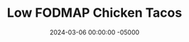 ---
layout: post
title:  "Low FODMAP Chicken Tacos"
date:   2024-03-06 00:00:00 -05000
categories: 
- Recipes
- Ground Meat
permalink: /recipes/low-fodmap-tacos
image: /assets/Food/Ground Meat/Low FODMAP/low-fodmap-cover.jpg
ing: lowfodmap-ing
facts: lowfodmap-facts
Prep: 15
Rest: 
Cook: 30
Source1: 
Source2: 
tags: 
- ground
- turkey
- beef
- party
- cheese
- salsa
- shredded
- beans
- rice
- pepper
- allergy
- chip
- tortilla
- shell
Description: These tacos are free of onion and garlic, and are made using ground chicken thighs (or any kind of ground meat you prefer; beef or turkey would work great here too!). These can also be served with <a href="rice-and-beans">Classic Rice and Beans</a>, <a href="tortilla">Oat-Wheat Tortillas</a>, cheese, and <a href="salsa">Five Minute Salsa (No Garlic/Onion)</a>. Also check out my standard <a href="taco">Sauteed Taco Meat and Fajita Veggies</a> recipe
Instructions: 
- Prepare your spice mix in a mason jar - paprika, cumin, oregano, black pepper, salt, cornstarch, and cayenne<br><br>

- Start with the peppers, since they will take the longest. Preheat a 12" nonstick pan over medium heat with a spray of oil. Wash the peppers, and cut into long thin strips. Add to the pan with some oil<br><br>

- Season the peppers with your spice mix, about 5 tsp. Cover and cook until soft, browned, and lightly charred, about 20 minutes. Finish with lemon (or lime) juice<br><br>

- As the peppers cook, move over to the meat. Heat a large pan on medium heat. Add the oil and meat to the pan. Brown the meat, and cook until no longer pink<br><br>

- Stir in the rest spice mixture and pour in water. Reduce heat to 2 and simmer, stirring occasionally, until most of the liquid is absorbed, about 10 minutes. Uncovered<br><br>

- Stir in the apple cider vinegar and lime (or lemon) juice. Simmer until flavors combine, 3-4 minutes<br><br>

- Serve with tortillas, rice, beans, cheese, and salsa
---